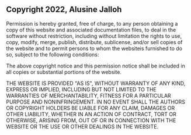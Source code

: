 ## Copyright 2022, Alusine Jalloh

Permission is hereby granted, free of charge, to any person obtaining a copy of this website and associated documentation files, to deal in the software without restriction, including without limitation the rights to use, copy, modify, merge, publish, distribute, sublicense, and/or sell copies of the website and to permit persons to whom the websiteis furnished to do so, subject to the following conditions:

The above copyright notice and this permission notice shall be included in all copies or substantial portions of the website.

THE WEBSITE IS PROVIDED "AS IS", WITHOUT WARRANTY OF ANY KIND, EXPRESS OR IMPLIED, INCLUDING BUT NOT LIMITED TO THE WARRANTIES OF MERCHANTABILITY, FITNESS FOR A PARTICULAR PURPOSE AND NONINFRINGEMENT. IN NO EVENT SHALL THE AUTHORS OR COPYRIGHT HOLDERS BE LIABLE FOR ANY CLAIM, DAMAGES OR OTHER LIABILITY, WHETHER IN AN ACTION OF CONTRACT, TORT OR OTHERWISE, ARISING FROM, OUT OF OR IN CONNECTION WITH THE WEBSITE OR THE USE OR OTHER DEALINGS IN THE WEBSITE.
